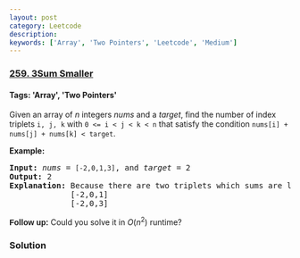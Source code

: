 ```yaml
---
layout: post
category: Leetcode
description: 
keywords: ['Array', 'Two Pointers', 'Leetcode', 'Medium']
---
```

### [259. 3Sum Smaller](https://leetcode.com/problems/3sum-smaller)

#### Tags: 'Array', 'Two Pointers'

<div class="content__u3I1 question-content__JfgR"><div><p>Given an array of <i>n</i> integers <i>nums</i> and a <i>target</i>, find the number of index triplets <code>i, j, k</code> with <code>0 &lt;= i &lt; j &lt; k &lt; n</code> that satisfy the condition <code>nums[i] + nums[j] + nums[k] &lt; target</code>.</p>
<p><strong>Example:</strong></p>
<pre><strong>Input:</strong> <i>nums</i> = <code>[-2,0,1,3]</code>, and <i>target</i> = 2
<strong>Output:</strong> 2 
<strong>Explanation:</strong> Because there are two triplets which sums are less than 2:
             [-2,0,1]
             [-2,0,3]
</pre>
<p><b style='font-family: sans-serif, Arial, Verdana, "Trebuchet MS";'>Follow up:</b> Could you solve it in <i>O</i>(<i>n</i><sup>2</sup>) runtime?</p>
</div></div>

### Solution
